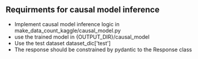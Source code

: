 
## Requirments for causal model inference
- Implement causal model inference logic in make_data_count_kaggle/causal_model.py
- use the trained model in {OUTPUT_DIR}/causal_model
- Use the test dataset dataset_dic['test']
- The response should be constrained by pydantic to the Response class
